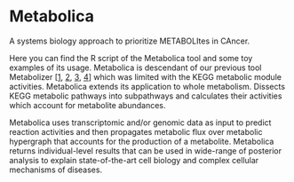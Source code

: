 # Metabolica
A systems biology approach to prioritize METABOLItes in CAncer.

Here you can find the R script of the Metabolica tool and some toy examples of its usage. 
Metabolica is descendant of our previous tool Metabolizer [[1](http://cancerres.aacrjournals.org/content/78/21/6059), [2](https://www.nature.com/articles/s41540-019-0087-2), [3](http://metabolizer.babelomics.org/), [4](https://github.com/babelomics/metabolizer)] which was limited with the KEGG metabolic module activities.
Metabolica extends its application to whole metabolism. Dissects KEGG metabolic pathways into subpathways and calculates their activities which account for metabolite abundances.

Metabolica uses transcriptomic and/or genomic data as input to predict reaction activities and then propagates metabolic flux over metabolic hypergraph that accounts for the production of a metabolite. Metabolica returns individual-level results that can be used in wide-range of posterior analysis to explain state-of-the-art cell biology and complex cellular mechanisms of diseases.


